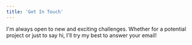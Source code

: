 ```yaml
---
title: 'Get In Touch'
---
```


I'm always open to new and exciting challenges. Whether for a potential project or just to say hi, I'll try my best to answer your email!
